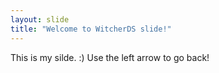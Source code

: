 ```yaml
---
layout: slide
title: "Welcome to WitcherDS slide!"
---
```

This is my silde. :)
Use the left arrow to go back!

